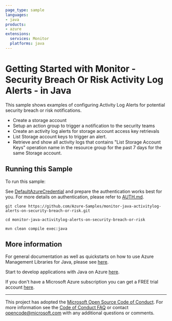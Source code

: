 ```yaml
---
page_type: sample
languages:
- java
products:
- azure
extensions:
  services: Monitor
  platforms: java
---
```


# Getting Started with Monitor - Security Breach Or Risk Activity Log Alerts - in Java #


  This sample shows examples of configuring Activity Log Alerts for potential security breach or risk notifications.
   - Create a storage account
   - Setup an action group to trigger a notification to the security teams
   - Create an activity log alerts for storage account access key retrievals
   - List Storage account keys to trigger an alert.
   - Retrieve and show all activity logs that contains "List Storage Account Keys" operation name in the resource group for the past 7 days for the same Storage account.
 

## Running this Sample ##

To run this sample:

See [DefaultAzureCredential](https://github.com/Azure/azure-sdk-for-java/tree/master/sdk/identity/azure-identity#defaultazurecredential) and prepare the authentication works best for you. For more details on authentication, please refer to [AUTH.md](https://github.com/Azure/azure-sdk-for-java/blob/master/sdk/resourcemanager/docs/AUTH.md).

    git clone https://github.com/Azure-Samples/monitor-java-activitylog-alerts-on-security-breach-or-risk.git

    cd monitor-java-activitylog-alerts-on-security-breach-or-risk

    mvn clean compile exec:java

## More information ##

For general documentation as well as quickstarts on how to use Azure Management Libraries for Java, please see [here](https://aka.ms/azsdk/java/mgmt).

Start to develop applications with Java on Azure [here](http://azure.com/java).

If you don't have a Microsoft Azure subscription you can get a FREE trial account [here](http://go.microsoft.com/fwlink/?LinkId=330212).

---

This project has adopted the [Microsoft Open Source Code of Conduct](https://opensource.microsoft.com/codeofconduct/). For more information see the [Code of Conduct FAQ](https://opensource.microsoft.com/codeofconduct/faq/) or contact [opencode@microsoft.com](mailto:opencode@microsoft.com) with any additional questions or comments.